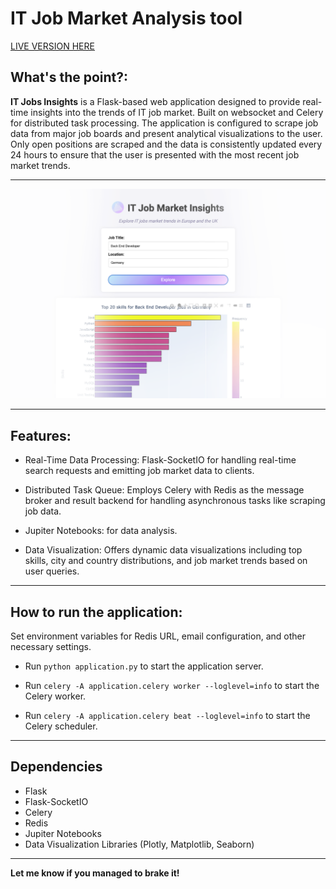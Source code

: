# IT Job Market Analysis tool

[LIVE VERSION HERE](http://itjinsights-env.eba-6cv9ca2d.eu-central-1.elasticbeanstalk.com/)

## What's the point?:

 **IT Jobs Insights** is a Flask-based web application designed to provide real-time insights into the trends of IT job market. Built on websocket and Celery for distributed task processing. The application is configured to scrape job data from major job boards and present analytical visualizations to the user. Only open positions are scraped and the data is consistently updated every 24 hours to ensure that the user is presented with the most recent job market trends.

____
![IT Jobs Insights](/static/images/work008.png)

____

## Features:

- Real-Time Data Processing: Flask-SocketIO for handling real-time search requests and emitting job market data to clients.

- Distributed Task Queue: Employs Celery with Redis as the message broker and result backend for handling asynchronous tasks like scraping job data.

- Jupiter Notebooks: for data analysis.

- Data Visualization: Offers dynamic data visualizations including top skills, city and country distributions, and job market trends based on user queries.

_____
## How to run the application:

Set environment variables for Redis URL, email configuration, and other necessary settings.

* Run `python application.py` to start the application server.

* Run `celery -A application.celery worker --loglevel=info` to start the Celery worker.

* Run `celery -A application.celery beat --loglevel=info` to start the Celery scheduler.
_____

## Dependencies

- Flask
- Flask-SocketIO
- Celery
- Redis
- Jupiter Notebooks
- Data Visualization Libraries (Plotly, Matplotlib, Seaborn)

____________________


**Let me know if you managed to brake it!**

